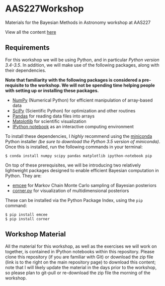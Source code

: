 # AAS227Workshop

Materials for the Bayesian Methods in Astronomy workshop at AAS227

View all the content [here](https://github.com/jakevdp/AAS227Workshop/blob/master/Index.ipynb)


## Requirements

For this workshop we will be using Python, and in particular *Python version 3.4-3.5*. In addition, we will make use of the following packages, along with their dependencies.

**Note that familiarity with the following packages is considered a pre-requisite to the workshop. We will not be spending time helping people with setting up or installing these packages.**

- [NumPy](http://numpy.org) (Numerical Python) for efficient manipulation of array-based data
- [SciPy](http://scipy.org) (Scientific Python) for optimization and other routines
- [Pandas](http://pandas.pydata.org) for reading data files into arrays
- [Matplotlib](http://matplotlib.org) for scientific visualization
- [IPython notebook](http://ipython.org) as an interactive computing environment

To install these dependencies, I *highly* recommend using the [miniconda](http://conda.pydata.org/miniconda.html) Python installer *(be sure to download the Python 3.5 version of miniconda)*. Once this is installed, run the following commands in your terminal:

```
$ conda install numpy scipy pandas matplotlib ipython-notebook pip
```

On top of these prerequisites, we will be introducing two relatively lightweight packages designed to enable efficient Bayesian computation in Python.
They are:

- [emcee](http://dan.iel.fm/emcee/) for Markov Chain Monte Carlo sampling of Bayesian posteriors
- [corner.py](https://pypi.python.org/pypi/corner/1.0.0) for visualization of multidimensional posteriors

These can be installed via the Python Package Index, using the ``pip`` command:

```
$ pip install emcee
$ pip install corner
```

## Workshop Material

All the material for this workshop, as well as the exercises we will work on together, is contained in IPython notebooks within this repository.
Please clone this repository (if you are familiar with Git) or download the zip file (link is to the right on the main repository page) to download this content; note that I will likely update the material in the days prior to the workshop, so please plan to git-pull or re-download the zip file the morning of the workshop.